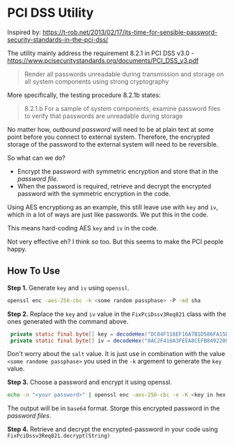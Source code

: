 PCI DSS Utility
===============

Inspired by: https://t-rob.net/2013/02/17/its-time-for-sensible-password-security-standards-in-the-pci-dss/

The utility mainly address the requirement 8.2.1 in PCI DSS v3.0 - https://www.pcisecuritystandards.org/documents/PCI_DSS_v3.pdf

> Render all passwords unreadable during transmission and storage on all system components using strong cryptography

More specifically, the testing procedure 8.2.1b states:

> 8.2.1.b For a sample of system components, examine password files to verify that passwords are unreadable during storage

No matter how, _outbound password_ will need to be at plain text at some point before you connect to external system. Therefore, the encrypted storage of the password to the external system will need to be reversible.

So what can we do?
* Encrypt the password with symmetric encryption and store that in the _password file_.
* When the password is required, retrieve and decrypt the encrypted password with the symmetric encryption in the code.

Using AES encryptiong as an example, this still leave use with `key` and `iv`, which in a lot of ways are just like passwords. We put this in the code.

This means hard-coding AES `key` and `iv` in the code.

Not very effective eh? I think so too. But this seems to make the PCI people happy.

How To Use
----------
**Step 1.** Generate `key` and `iv` using `openssl`.

```sh
openssl enc -aes-256-cbc -k <some random passphase> -P -md sha
```

**Step 2.** Replace the `key` and `iv` value in the `FixPciDssv3Req821` class with the ones generated with the command above. 

```java
 private static final byte[] key = decodeHex("DC84F118EF16A7B1D586FA15D4D3F659EFD19C3FBC010CE14A2D7B20E24BEDD0");
 private static final byte[] iv = decodeHex("0AC2F416A3FEEA8CEFB8492200B953C9");
```

Don't worry about the `salt` value. It is just use in combination with the value `<some randome passphase>` you used in the `-k` argement to generate the `key` value.

**Step 3.** Choose a password and encrypt it using openssl.

```sh
echo -n "<your password>" | openssl enc -aes-256-cbc -e -K <key in hex tring format> -iv <salt in hex string format> -a
```

The output will be in `base64` format. Storge this encrypted password in the _password files_.

**Step 4.** Retrieve and decrypt the encrypted-password in your code using `FixPciDssv3Req821.decrypt(String)`

